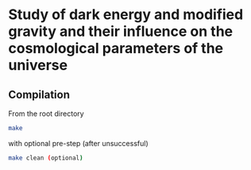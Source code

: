 # Study of dark energy and modified gravity and their influence on the cosmological parameters of the universe

## Compilation
From the root directory
````sh
make
````
with optional pre-step (after unsuccessful)
````sh
make clean (optional)
````